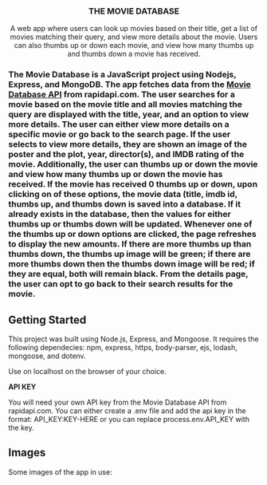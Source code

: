 <p align="center">

  <h3 align="center">THE MOVIE DATABASE</h3>

  <p align="center">
    A web app where users can look up movies based on their title, get a list of movies matching their query, and view more details about the movie. Users can also 
    thumbs up or down each movie, and view how many thumbs up and thumbs down a movie has received. 
   <br />
</p>

<h3 align="center>ABOUT THE PROJECT</h3>

<p align = "center">
The Movie Database is a JavaScript project using Nodejs, Express, and MongoDB. The app fetches data from the 
<a href="https://rapidapi.com/rapidapi/api/movie-database-imdb-alternative/details">Movie Database API</a> from rapidapi.com. The user searches for a movie based
on the movie title and all movies matching the query are displayed with the title, year, and an option to view more details. The user can either view more details 
on a specific movie or go back to the search page. If the user selects to view more details, they are shown an image of the poster and the plot, year, director(s),
and IMDB rating of the movie. Additionally, the user can thumbs up or down the movie and view how many thumbs up or down the movie has received. If the movie has
received 0 thumbs up or down, upon clicking on of these options, the movie data (title, imdb id, thumbs up, and thumbs down is saved into a database. If it already
exists in the database, then the values for either thumbs up or thumbs down will be updated. Whenever one of the thumbs up or down options are clicked, the page
refreshes to display the new amounts. If there are more thumbs up than thumbs down, the thumbs up image will be green; if there are more thumbs down then the thumbs
down image will be red; if they are equal, both will remain black. From the details page, the user can opt to go back to their search results for the movie.
</p>


<!-- GETTING STARTED -->
## Getting Started

This project was built using Node.js, Express, and Mongoose. It requires the following dependecies: npm, express, https, body-parser, ejs, lodash, mongoose, and dotenv.
<p>
Use on localhost on the browser of your choice.
  </p>
  <p><b>API KEY</b></p>
  <p>You will need your own API key from the Movie Database API from rapidapi.com. You can either create a .env file and add the api key in the format: API_KEY:KEY-HERE or you can replace process.env.API_KEY with the key. 

<!-- SCREENSHOTS -->
## Images

Some images of the app in use: 

<p align="center">

</p>

